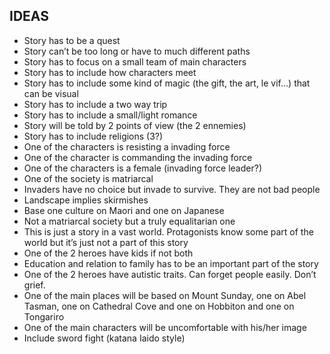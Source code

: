 ## IDEAS

* Story has to be a quest
* Story can’t be too long or have to much different paths
* Story has to focus on a small team of main characters
* Story has to include how characters meet
* Story has to include some kind of magic (the gift, the art, le vif...) that can be visual
* Story has to include a two way trip
* Story has to include a small/light romance
* Story will be told by 2 points of view (the 2 ennemies)
* Story has to include religions (3?)
* One of the characters is resisting a invading force
* One of the character is commanding the invading force
* One of the characters is a female (invading force leader?)
* One of the society is matriarcal
* Invaders have no choice but invade to survive. They are not bad people 
* Landscape implies skirmishes
* Base one culture on Maori and one on Japanese
* Not a matriarcal society but a truly equalitarian one
* This is just a story in a vast world. Protagonists know some part of the world but it’s just not a part of this story
* One of the 2 heroes have kids if not both
* Education and relation to family has to be an important part of the story
* One of the 2 heroes have autistic traits. Can forget people easily. Don’t grief.
* One of the main places will be based on Mount Sunday, one on Abel Tasman, one on Cathedral Cove and one on Hobbiton and one on Tongariro
* One of the main characters will be uncomfortable with his/her image
* Include sword fight (katana Iaido style)
